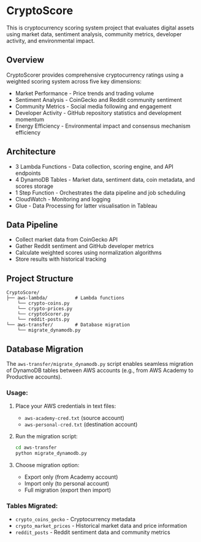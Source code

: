 # CryptoScore

This is cryptocurrency scoring system project that evaluates digital assets using market data, sentiment analysis, community metrics, developer activity, and environmental impact.

## Overview

CryptoScorer provides comprehensive cryptocurrency ratings using a weighted scoring system across five key dimensions:
- Market Performance - Price trends and trading volume
- Sentiment Analysis - CoinGecko and Reddit community sentiment
- Community Metrics - Social media following and engagement
- Developer Activity - GitHub repository statistics and development momentum
- Energy Efficiency - Environmental impact and consensus mechanism efficiency

## Architecture

- 3 Lambda Functions - Data collection, scoring engine, and API endpoints
- 4 DynamoDB Tables - Market data, sentiment data, coin metadata, and scores storage
- 1 Step Function - Orchestrates the data pipeline and job scheduling
- CloudWatch - Monitoring and logging
- Glue - Data Processing for latter visualisation in Tableau

## Data Pipeline

- Collect market data from CoinGecko API
- Gather Reddit sentiment and GitHub developer metrics
- Calculate weighted scores using normalization algorithms
- Store results with historical tracking

## Project Structure

```
CryptoScore/
├── aws-lambda/          # Lambda functions
    └── crypto-coins.py
    └── crypto-prices.py
    └── cryptoScorer.py
    └── reddit-posts.py
└── aws-transfer/        # Database migration
    └── migrate_dynamodb.py
```

## Database Migration

The `aws-transfer/migrate_dynamodb.py` script enables seamless migration of DynamoDB tables between AWS accounts (e.g., from AWS Academy to Productive accounts).

### Usage:
1. Place your AWS credentials in text files:
   - `aws-academy-cred.txt` (source account)
   - `aws-personal-cred.txt` (destination account)

2. Run the migration script:
   ```bash
   cd aws-transfer
   python migrate_dynamodb.py
   ```

3. Choose migration option:
   - Export only (from Academy account)
   - Import only (to personal account)
   - Full migration (export then import)

### Tables Migrated:
- `crypto_coins_gecko` - Cryptocurrency metadata
- `crypto_market_prices` - Historical market data and price information
- `reddit_posts` - Reddit sentiment data and community metrics
